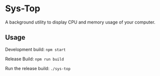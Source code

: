 # Sys-Top

A background utility to display CPU and memory usage of your computer.

## Usage

Development build:
`npm start`

Release Build:
`npm run build`

Run the release build:
`./sys-top`